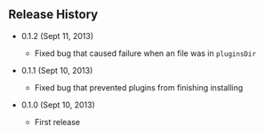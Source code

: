 ## Release History

- 0.1.2 (Sept 11, 2013)
  - Fixed bug that caused failure when an file was in `pluginsDir`

- 0.1.1 (Sept 10, 2013)
  - Fixed bug that prevented plugins from finishing installing

- 0.1.0 (Sept 10, 2013)
  - First release
